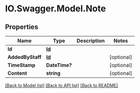 # IO.Swagger.Model.Note
## Properties

Name | Type | Description | Notes
------------ | ------------- | ------------- | -------------
**Id** | [**Id**](Id.md) |  | 
**AddedByStaff** | [**Id**](Id.md) |  | [optional] 
**TimeStamp** | **DateTime?** |  | [optional] 
**Content** | **string** |  | [optional] 

[[Back to Model list]](../README.md#documentation-for-models) [[Back to API list]](../README.md#documentation-for-api-endpoints) [[Back to README]](../README.md)

